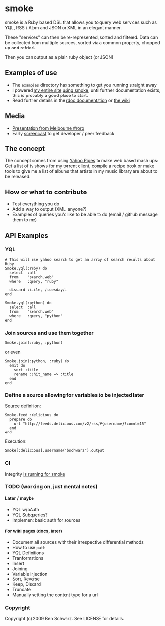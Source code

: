 # smoke

smoke is a Ruby based DSL that allows you to query web services such as YQL, RSS / Atom and JSON or XML in an elegant manner.

These "services" can then be re-represented, sorted and filtered. Data can be collected from multiple sources, sorted via a common property, chopped up and refried. 

Then you can output as a plain ruby object (or JSON)

## Examples of use

* The `examples` directory has something to get you running straight away
* I powered [my entire site](http://www.germanforblack.com) [using smoke](http://github.com/benschwarz/benschwarz-site/blob/44de70463c744d821d3ffd2cf940e6d3e415fbdd/lib/stream.rb), until further documentation exists, this is probably a good place to start.
* Read further details in the [rdoc documentation](http://rdoc.info/projects/benschwarz/smoke) or [the wiki](http://wiki.github.com/benschwarz/smoke)

## Media

* [Presentation from Melbourne #roro](http://www.slideshare.net/benschwarz/smoke-1371124)
* Early [screencast](http://vimeo.com/4272804) to get developer / peer feedback


## The concept

The concept comes from using [Yahoo Pipes](http://pipes.yahoo.com) to make web based mash ups: Get a list of tv shows for my torrent client, compile a recipe book or make tools to give me a list of albums that artists in my music library are about to be released.

## How or what to contribute

* Test everything you do
* Add a way to output (XML, anyone?)
* Examples of queries you'd like to be able to do (email / github message them to me)

## API Examples
### YQL
    # This will use yahoo search to get an array of search results about Ruby
    Smoke.yql(:ruby) do
      select  :all
      from    "search.web"
      where   :query, "ruby"
      
      discard :title, /tuesday/i
    end

    Smoke.yql(:python) do
      select  :all
      from    "search.web"
      where   :query, "python"
    end

### Join sources and use them together
    Smoke.join(:ruby, :python)

or even

    Smoke.join(:python, :ruby) do
      emit do
        sort :title
        rename :shit_name => :title
      end
    end
    
### Define a source allowing for variables to be injected later

Source definition:

    Smoke.feed :delicious do
      prepare do
        url "http://feeds.delicious.com/v2/rss/#{username}?count=15"
      end
    end

Execution: 

    Smoke[:delicious].username("bschwarz").output
    
### CI

Integrity [is running for smoke](http://integrity.ffolio.net/smoke)


### TODO (working on, just mental notes)
#### Later / maybe
* YQL w/oAuth
* YQL Subqueries?
* Implement basic auth for sources


#### For wiki pages (docs, later)
* Document all sources with their irrespective differential methods
* How to use `path`
* YQL Definitions
* Tranformations
* Insert
* Joining
* Variable injection
* Sort, Reverse
* Keep, Discard
* Truncate
* Manually setting the content type for a url

### Copyright

Copyright (c) 2009 Ben Schwarz. See LICENSE for details.
